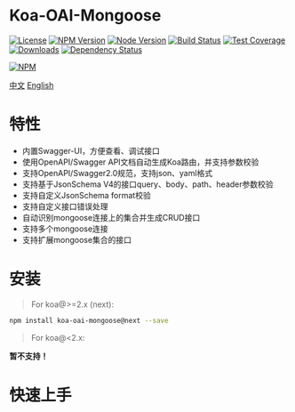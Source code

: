 # Koa-OAI-Mongoose

[![License][license-img]][license-url]
[![NPM Version][npm-img]][npm-url]
[![Node Version][node-image]][node-url]
[![Build Status][travis-img]][travis-url]
[![Test Coverage][coveralls-img]][coveralls-url]
[![Downloads][downloads-image]][downloads-url]
[![Dependency Status][david-img]][david-url]

[![NPM](https://nodei.co/npm/koa-oai-mongoose.png?downloads=true&stars=true)](https://nodei.co/npm/koa-oai-mongoose/)

[travis-img]: https://travis-ci.org/BiteBit/koa-oai-mongoose.svg?branch=master
[travis-url]: https://travis-ci.org/BiteBit/koa-oai-mongoose
[coveralls-img]: https://coveralls.io/repos/github/BiteBit/koa-oai-mongoose/badge.svg?branch=master
[coveralls-url]: https://coveralls.io/github/BiteBit/koa-oai-mongoose?branch=master
[npm-img]: https://img.shields.io/npm/v/koa-oai-mongoose.svg
[npm-url]: https://npmjs.org/package/koa-oai-mongoose
[david-img]: https://img.shields.io/david/BiteBit/koa-oai-mongoose.svg
[david-url]: https://david-dm.org/BiteBit/koa-oai-mongoose
[downloads-image]: https://img.shields.io/npm/dm/koa-oai-mongoose.svg
[downloads-url]: https://npmjs.org/package/koa-oai-mongoose
[license-img]: http://img.shields.io/badge/license-MIT-green.svg
[license-url]: http://opensource.org/licenses/MIT
[node-image]: https://img.shields.io/badge/node.js-v4.0.0-blue.svg
[node-url]: http://nodejs.org/download/

[中文](./README.zh-CN.md)    [English](./README.md)



# 特性
* 内置Swagger-UI，方便查看、调试接口
* 使用OpenAPI/Swagger API文档自动生成Koa路由，并支持参数校验
* 支持OpenAPI/Swagger2.0规范，支持json、yaml格式
* 支持基于JsonSchema V4的接口query、body、path、header参数校验
* 支持自定义JsonSchema format校验
* 支持自定义接口错误处理
* 自动识别mongoose连接上的集合并生成CRUD接口
* 支持多个mongoose连接
* 支持扩展mongoose集合的接口

# 安装

> For koa@>=2.x (next):

```bash
npm install koa-oai-mongoose@next --save
```

> For koa@<2.x:

**暂不支持！**



# 快速上手

